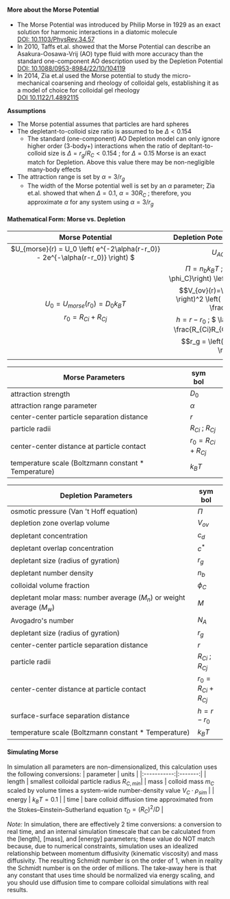 #### More about the Morse Potential
- The Morse Potential was introduced by Philip Morse in 1929 as an exact solution for harmonic interactions in a diatomic molecule</br>
  [DOI: 10.1103/PhysRev.34.57](https://doi.org/10.1103/PhysRev.34.57)
- In 2010, Taffs et.al. showed that the Morse Potential can describe an Asakura-Oosawa-Vrij (AO) type fluid with more accuracy than the standard one-component AO description used by the Depletion Potential<br>
  [DOI: 10.1088/0953-8984/22/10/104119](https://doi.org/10.1088/0953-8984/22/10/104119)
- In 2014, Zia et.al used the Morse potential to study the micro-mechanical coarsening and rheology of colloidal gels, establishing it as a model of choice for colloidal gel rheology<br>
  [DOI 10.1122/1.4892115](https://doi.org/10.1122/1.4892115)

**Assumptions**
- The Morse potential assumes that particles are hard spheres
- The depletant-to-colloid size ratio is assumed to be $\Delta<0.154$ 
  - The standard (one-component) AO Depletion model can only ignore higher order (3-body+) interactions when the ratio of depltant-to-colloid size is $\Delta=r_g/R_C<0.154$ ; for $\Delta=0.15$ Morse is an exact match for Depletion. Above this value there may be non-negligible many-body effects
- The attraction range is set by $\alpha=3/r_g$
  - The width of the Morse potential well is set by an $\alpha$ parameter; Zia et.al. showed that when $\Delta=0.1$, $\alpha=30R_C$ ; therefore, you approximate $\alpha$ for any system using $\alpha=3/r_g$

#### Mathematical Form: Morse vs. Depletion

| <div style="width:350px">Morse Potential</div> | <div style="width:350px">Depletion Potential (one-component AO)</div> |
|:-----------------:|:--------------------------:|
| $U_{morse}(r) = U_0 \left( e^{-2\alpha(r-r_0)} - 2e^{-\alpha(r-r_0)} \right) $ |  $U_{AO}(r)=-\Pi \: V_{ov}(r)$ |
| $$U_0=U_{morse}(r_0)=D_0 k_B T$$ $$r_0 = R_{Ci}+R_{Cj}$$ | $\Pi=n_bk_BT$ ; $n_b=\left( \frac{1}{1-\phi_C}\right) \left( \frac{c_d N_A}{M} \right)$ $$V_{ov}(r)=\frac{\pi}{6} \left( 2r_g - h \right)^2 \left( 3\langle R_C \rangle +2r_g \frac{h}{2} \right)$$ $h = r-r_0$ ; $ \langle R_C \rangle = 2 \left( \frac{R_{Ci}R_{Cj}}{R_{Ci}+R_{Cj}} \right) $ $$r_g = \left( \frac{3M}{4\pi N_A c^*} \right)^{1/3}$$|


| <div style="width:390px">Morse Parameters</div> | <div style="width:40px">symbol</div> |
|------------------|--------|
| attraction strength | $D_0$ | 
| attraction range parameter | $\alpha$ | 
| center-center particle separation distance | $r$ | 
| particle radii | $R_{Ci}$ ; $R_{Cj}$ |
| center-center distance at particle contact | $r_0 = R_{Ci} + R_{Cj}$ |
| temperature scale (Boltzmann constant * Temperature) | $k_B T$ |

| <div style="width:400px">Depletion Parameters</div> | <div style="width:40px">symbol</div> |
|----------------------|--------|
| osmotic pressure (Van 't Hoff equation) | $\Pi$ |
| depletion zone overlap volume | $V_{ov}$ |
| depletant concentration | $c_d$|
| depletant overlap concentration | $c^*$|
| depletant size (radius of gyration) | $r_g$ |
| depletant number density | $n_b$ |
| colloidal volume fraction | $\phi_C$ |
| depletant molar mass: number average ($M_n$) or weight average ($M_w$) | $M$ |
| Avogadro's number | $N_A$ |
| depletant size (radius of gyration) | $r_g$ |
| center-center particle separation distance | $r$ |
| particle radii | $R_{Ci}$ ; $R_{Cj}$ |
| center-center distance at particle contact | $r_0 = R_{Ci} + R_{Cj}$ |
| surface-surface separation distance | $h=r-r_0$ |
| temperature scale (Boltzmann constant * Temperature) | $k_B T$ |

#### Simulating Morse
In simulation all parameters are non-dimensionalized, this calculation uses the following conversions:
  | parameter | units |
  |:-----------:|:-------:|
  | length | smallest colloidal particle radius $R_{C,min}$|
  | mass | colloid mass $m_C$ scaled by volume times a system-wide number-density value $V_C \cdot \rho_{sim}$ |
  | energy | $k_B T = 0.1$ |
  | time | bare colloid diffusion time approximated from the Stokes–Einstein–Sutherland equation $\tau_D=(R_C)^2/D$ |

*Note:* In simulation, there are effectively 2 time conversions: a conversion to real time, and an internal simulation timescale that can be calculated from the [length], [mass], and [energy] parameters; these value do NOT match because, due to numerical constraints, simulation uses an idealized relationship between momentum diffusivity (kinematic viscosity) and mass diffusivity. The resulting Schmidt number is on the order of 1, when in reality the Schmidt number is on the order of millions. The take-away here is that any constant that uses time should be normalized via energy scaling, and you should use diffusion time to compare colloidal simulations with real results.
